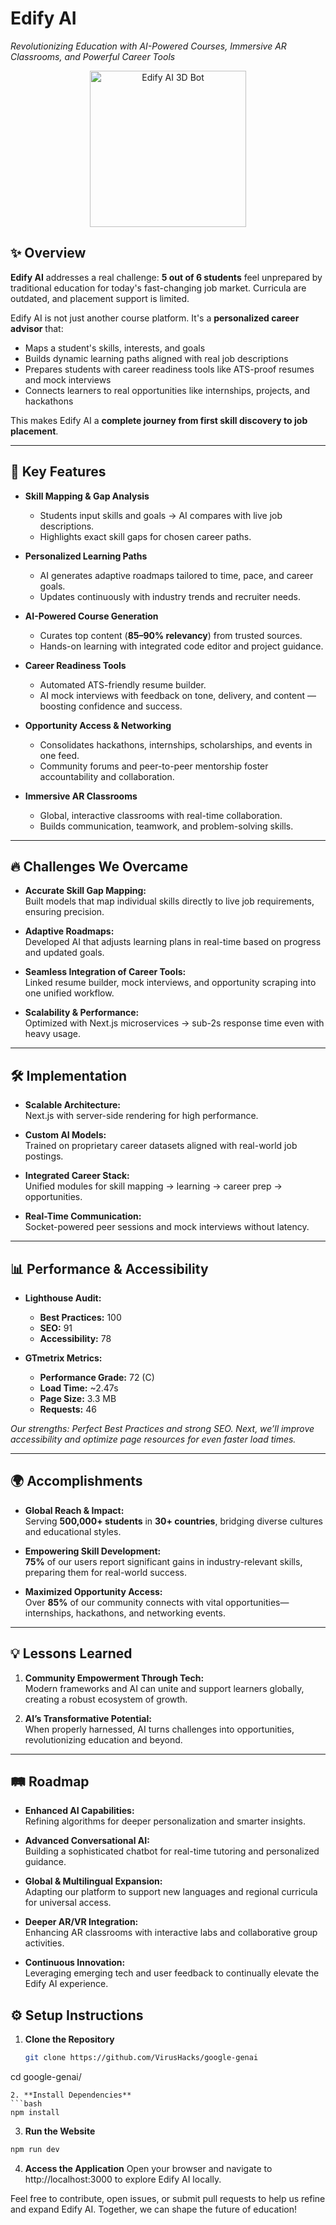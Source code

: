 # Edify AI

_Revolutionizing Education with AI-Powered Courses, Immersive AR Classrooms, and Powerful Career Tools_
<!-- 3D Bot Animation -->
<p align="center">
  <img src="https://media1.tenor.com/m/LCccd3UmffEAAAAd/clydeai-discord.gif" alt="Edify AI 3D Bot" width="250">
</p>



## ✨ Overview
**Edify AI** addresses a real challenge: **5 out of 6 students** feel unprepared by traditional education for today's fast-changing job market. Curricula are outdated, and placement support is limited.

Edify AI is not just another course platform. It's a **personalized career advisor** that:

- Maps a student's skills, interests, and goals
- Builds dynamic learning paths aligned with real job descriptions  
- Prepares students with career readiness tools like ATS-proof resumes and mock interviews
- Connects learners to real opportunities like internships, projects, and hackathons

This makes Edify AI a **complete journey from first skill discovery to job placement**.

---

## 🚀 Key Features

- **Skill Mapping & Gap Analysis**  
  - Students input skills and goals → AI compares with live job descriptions.  
  - Highlights exact skill gaps for chosen career paths.

- **Personalized Learning Paths**  
  - AI generates adaptive roadmaps tailored to time, pace, and career goals.  
  - Updates continuously with industry trends and recruiter needs.

- **AI-Powered Course Generation**  
  - Curates top content (**85–90% relevancy**) from trusted sources.  
  - Hands-on learning with integrated code editor and project guidance.

- **Career Readiness Tools**  
  - Automated ATS-friendly resume builder.  
  - AI mock interviews with feedback on tone, delivery, and content — boosting confidence and success.

- **Opportunity Access & Networking**  
  - Consolidates hackathons, internships, scholarships, and events in one feed.  
  - Community forums and peer-to-peer mentorship foster accountability and collaboration.

- **Immersive AR Classrooms**  
  - Global, interactive classrooms with real-time collaboration.  
  - Builds communication, teamwork, and problem-solving skills.

---

## 🔥 Challenges We Overcame

- **Accurate Skill Gap Mapping:**  
  Built models that map individual skills directly to live job requirements, ensuring precision.

- **Adaptive Roadmaps:**  
  Developed AI that adjusts learning plans in real-time based on progress and updated goals.

- **Seamless Integration of Career Tools:**  
  Linked resume builder, mock interviews, and opportunity scraping into one unified workflow.

- **Scalability & Performance:**  
  Optimized with Next.js microservices → sub-2s response time even with heavy usage.

---

## 🛠️ Implementation

- **Scalable Architecture:**  
  Next.js with server-side rendering for high performance.

- **Custom AI Models:**  
  Trained on proprietary career datasets aligned with real-world job postings.

- **Integrated Career Stack:**  
  Unified modules for skill mapping → learning → career prep → opportunities.

- **Real-Time Communication:**  
  Socket-powered peer sessions and mock interviews without latency.

---

## 📊 Performance & Accessibility

- **Lighthouse Audit:**  
  - **Best Practices:** 100  
  - **SEO:** 91  
  - **Accessibility:** 78  

- **GTmetrix Metrics:**  
  - **Performance Grade:** 72 (C)  
  - **Load Time:** ~2.47s  
  - **Page Size:** 3.3 MB  
  - **Requests:** 46  

*Our strengths: Perfect Best Practices and strong SEO. Next, we’ll improve accessibility and optimize page resources for even faster load times.*

---

## 🌍 Accomplishments

- **Global Reach & Impact:**  
  Serving **500,000+ students** in **30+ countries**, bridging diverse cultures and educational styles.

- **Empowering Skill Development:**  
  **75%** of our users report significant gains in industry-relevant skills, preparing them for real-world success.

- **Maximized Opportunity Access:**  
  Over **85%** of our community connects with vital opportunities—internships, hackathons, and networking events.

---

## 💡 Lessons Learned

1. **Community Empowerment Through Tech:**  
   Modern frameworks and AI can unite and support learners globally, creating a robust ecosystem of growth.

2. **AI’s Transformative Potential:**  
   When properly harnessed, AI turns challenges into opportunities, revolutionizing education and beyond.

---

## 🛤️ Roadmap

- **Enhanced AI Capabilities:**  
  Refining algorithms for deeper personalization and smarter insights.

- **Advanced Conversational AI:**  
  Building a sophisticated chatbot for real-time tutoring and personalized guidance.

- **Global & Multilingual Expansion:**  
  Adapting our platform to support new languages and regional curricula for universal access.

- **Deeper AR/VR Integration:**  
  Enhancing AR classrooms with interactive labs and collaborative group activities.

- **Continuous Innovation:**  
  Leveraging emerging tech and user feedback to continually elevate the Edify AI experience.


## ⚙️ Setup Instructions

1. **Clone the Repository**  
   ```bash
   git clone https://github.com/VirusHacks/google-genai
  cd google-genai/
   ```
2. **Install Dependencies**
```bash
npm install
```
3. **Run the Website**
```bash
npm run dev
```

4. **Access the Application**
Open your browser and navigate to http://localhost:3000 to explore Edify AI locally.

Feel free to contribute, open issues, or submit pull requests to help us refine and expand Edify AI. Together, we can shape the future of education!


